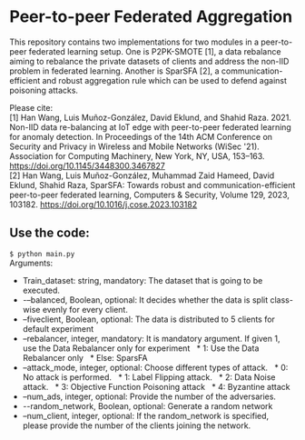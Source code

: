 # Peer-to-peer Federated Aggregation
This repository contains two implementations for two modules in a peer-to-peer federated learning setup. One is P2PK-SMOTE [1], a data rebalance aiming to rebalance the private datasets of clients and address the non-IID problem in federated learning. Another is SparSFA [2], a communication-efficient and robust aggregation rule which can be used to defend against poisoning attacks.  


Please cite: \
[1] Han Wang, Luis Muñoz-González, David Eklund, and Shahid Raza. 2021. Non-IID data re-balancing at IoT edge with peer-to-peer federated learning for anomaly detection. In Proceedings of the 14th ACM Conference on Security and Privacy in Wireless and Mobile Networks (WiSec '21). Association for Computing Machinery, New York, NY, USA, 153–163. https://doi.org/10.1145/3448300.3467827 \
[2] Han Wang, Luis Muñoz-González, Muhammad Zaid Hameed, David Eklund, Shahid Raza, SparSFA: Towards robust and communication-efficient peer-to-peer federated learning, Computers & Security, Volume 129, 2023, 103182. https://doi.org/10.1016/j.cose.2023.103182



## Use the code:
`$ python main.py` \
Arguments:
*	Train_dataset: string, mandatory: The dataset that is going to be executed.
*	-–balanced, Boolean, optional: It decides whether the data is split class-wise evenly for every client.
*	–fiveclient, Boolean, optional: The data is distributed to 5 clients for default experiment
*	–rebalancer, integer, mandatory: It is mandatory argument. If given 1, use the Data Rebalancer only for experiment
&nbsp; *	1: Use the Data Rebalancer only
&nbsp; *	Else: SparsFA
*	–attack_mode, integer, optional: Choose different types of attack.
&nbsp; *	0: No attack is performed.
&nbsp; *	1: Label Flipping attack.
&nbsp; *	2: Data Noise attack.
&nbsp; *	3: Objective Function Poisoning attack
&nbsp; *	4: Byzantine attack  
*	–num_ads, integer, optional: Provide the number of the adversaries.
*	--random_network, Boolean, optional: Generate a random network
*	–num_client, integer, optional: If the random_network is specified, please provide the number of the clients joining the network.
